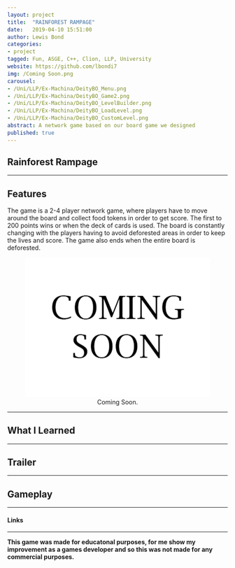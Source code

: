 ```yaml
---
layout: project
title:  "RAINFOREST RAMPAGE"
date:   2019-04-10 15:51:00
author: Lewis Bond
categories: 
- project
tagged: Fun, ASGE, C++, Clion, LLP, University
website: https://github.com/lbondi7
img: /Coming Soon.png
carousel:
- /Uni/LLP/Ex-Machina/DeityBO_Menu.png
- /Uni/LLP/Ex-Machina/DeityBO_Game2.png
- /Uni/LLP/Ex-Machina/DeityBO_LevelBuilder.png
- /Uni/LLP/Ex-Machina/DeityBO_LoadLevel.png
- /Uni/LLP/Ex-Machina/DeityBO_CustomLevel.png
abstract: A network game based on our board game we designed
published: true
---
```


## Rainforest Rampage

---

## Features

The game is a 2-4 player network game, where players have to move around the board and collect food tokens in order to get score. The first to 200 points wins or when the deck of cards is used. The board is constantly changing with the players having to avoid deforested areas in order to keep the lives and score. The game also ends when the entire board is deforested.

<center>
<figure>
    <a href="/assets/img/Coming Soon.png"><img src="/assets/img/Coming Soon.png"></a>
    <figcaption>Coming Soon.</figcaption>
</figure>
</center>

---

## What I Learned


---

## Trailer


---

## Gameplay



---

#### Links


---

**This game was made for educatonal purposes, for me show my improvement as a games developer and so this was not made for any commercial purposes.** 
